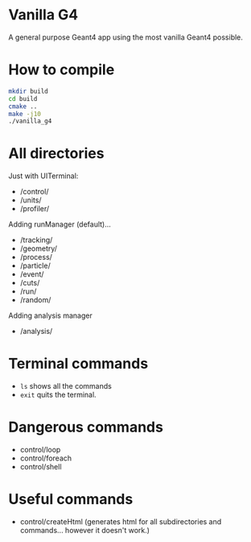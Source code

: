 # Vanilla G4

A general purpose Geant4 app using the most vanilla Geant4 possible.

# How to compile
```sh
mkdir build
cd build
cmake ..
make -j10
./vanilla_g4
```


# All directories
Just with UITerminal:
- /control/
- /units/
- /profiler/

Adding runManager (default)...
- /tracking/
- /geometry/
- /process/
- /particle/
- /event/
- /cuts/
- /run/
- /random/

Adding analysis manager
- /analysis/

# Terminal commands
- `ls` shows all the commands
- `exit` quits the terminal.



# Dangerous commands
- control/loop
- control/foreach
- control/shell

# Useful commands
- control/createHtml (generates html for all subdirectories and commands... however it doesn't work.)